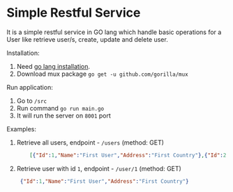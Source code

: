 # Simple Restful Service
It is a simple restful service in GO lang which handle basic operations for a User like retrieve user/s, 
create, update and delete user.


Installation: 
1. Need [go lang installation](https://golang.org/dl/).
1. Download mux package `go get -u github.com/gorilla/mux`

Run application:
1. Go to `/src`
1. Run command `go run main.go`
1. It will run the server on `8001` port

Examples:

1. Retrieve all users, endpoint - `/users` (method: GET)
 
    ```json
        [{"Id":1,"Name":"First User","Address":"First Country"},{"Id":2,"Name":"Second User","Address":"Second Country"}]

    ```

1. Retrieve user with id `1`, endpoint - `/user/1` (method: GET)  
    
    ```json
     {"Id":1,"Name":"First User","Address":"First Country"}
    ```